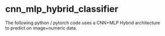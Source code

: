# cnn_mlp_hybrid_classifier
The following python / pytorch code uses a CNN+MLP Hybrid architecture to predict on image+numeric data.

